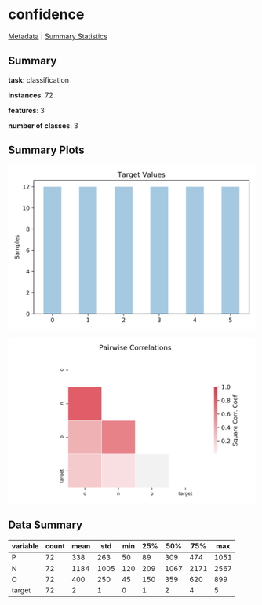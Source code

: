 # confidence

[Metadata](metadata.yaml) | [Summary Statistics](summary_stats.csv)

## Summary

**task**: classification

**instances**: 72

**features**: 3

**number of classes**: 3

## Summary Plots

![Labels](label.svg)

![Corr](corr.svg)

## Data Summary

|	variable	|	count	|	mean	|	std	|	min	|	25%	|	50%	|	75%	|	max|
| --- | --- | --- | --- | --- | --- | --- | --- | --- |
|	P	|	72	|	338	|	263	|	50	|	89	|	309	|	474	|	1051
|	N	|	72	|	1184	|	1005	|	120	|	209	|	1067	|	2171	|	2567
|	O	|	72	|	400	|	250	|	45	|	150	|	359	|	620	|	899
|	target	|	72	|	2	|	1	|	0	|	1	|	2	|	4	|	5
